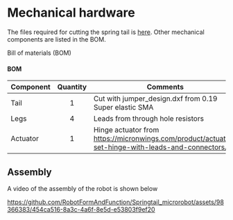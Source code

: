 # Mechanical hardware
The files required for cutting the spring tail is [here](https://github.com/RobotFormAndFunction/Springtail_microrobot/blob/main/Mechanical%20Hardware/jumper_design.dxf). Other mechanical components are listed in the BOM.

<summary>Bill of materials (BOM)</summary>

#### BOM

| Component | Quantity	| Comments |
| :--- | :---: | --- |
| Tail | 1 | Cut with jumper_design.dxf from 0.19 Super elastic SMA |
| Legs |	4 |	Leads from through hole resistors |
| Actuator |	1 |	Hinge actuator from https://micronwings.com/product/actuator-set-hinge-with-leads-and-connectors/ |




## Assembly
A video of the assembly of the robot is shown below


https://github.com/RobotFormAndFunction/Springtail_microrobot/assets/98366383/454ca516-8a3c-4a6f-8e5d-e53803f9ef20

